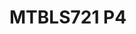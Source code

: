 # MTBLS721 P4
<a name="material" />
<script type="application/ld+json">

  {
    "@context": "https://schema.org/",
    "@type": "ChemicalSubstance",
    "http://purl.org/dc/terms/conformsTo":
      {
        "@type": "CreativeWork",
        "@id": "https://bioschemas.org/profiles/ChemicalSubstance/0.4-RELEASE/"
      },
    "@id": "https://egonw.github.io/nanowiki/nanowiki480.html#material",
    "name": "MTBLS721 P4",
    "sameAs: "http://127.0.0.1/mediawiki/index.php/Special:URIResolver/MTBLS721_P4"
  }
</script>

